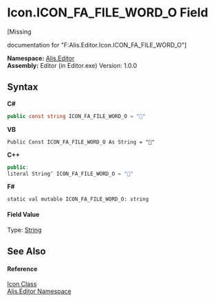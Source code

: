# Icon.ICON_FA_FILE_WORD_O Field
 

\[Missing <summary> documentation for "F:Alis.Editor.Icon.ICON_FA_FILE_WORD_O"\]

**Namespace:**&nbsp;<a href="b150ade4-39de-a232-5f06-d3cdc1b2c538">Alis.Editor</a><br />**Assembly:**&nbsp;Editor (in Editor.exe) Version: 1.0.0

## Syntax

**C#**<br />
``` C#
public const string ICON_FA_FILE_WORD_O = ""
```

**VB**<br />
``` VB
Public Const ICON_FA_FILE_WORD_O As String = ""
```

**C++**<br />
``` C++
public:
literal String^ ICON_FA_FILE_WORD_O = ""
```

**F#**<br />
``` F#
static val mutable ICON_FA_FILE_WORD_O: string
```


#### Field Value
Type: <a href="https://docs.microsoft.com/dotnet/api/system.string" target="_blank">String</a>

## See Also


#### Reference
<a href="cc0f883c-67f8-f772-c6d7-a60b129f22a7">Icon Class</a><br /><a href="b150ade4-39de-a232-5f06-d3cdc1b2c538">Alis.Editor Namespace</a><br />